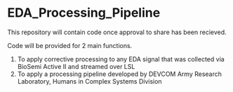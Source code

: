 # EDA_Processing_Pipeline

This repository will contain code once approval to share has been recieved. 

Code will be provided for 2 main functions. 
1. To apply corrective processing to any EDA signal that was collected via BioSemi Active II and streamed over LSL
2. To apply a processing pipeline developed by DEVCOM Army Research Laboratory, Humans in Complex Systems Division
